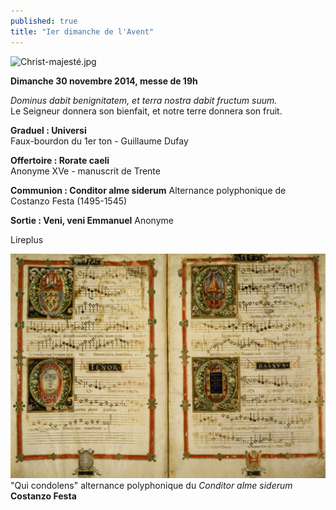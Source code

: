 ```yaml
---
published: true
title: "Ier dimanche de l'Avent"
---
```


![Christ-majesté.jpg](/images/Christ-majesté.jpg)


**Dimanche 30 novembre 2014, messe de 19h**

*Dominus dabit benignitatem, et terra nostra dabit fructum suum.*  
Le Seigneur donnera son bienfait, et notre terre donnera son fruit.

**Graduel : Universi**  
Faux-bourdon du 1er ton - Guillaume Dufay 

**Offertoire : Rorate caeli**  
Anonyme XVe - manuscrit de Trente

**Communion : Conditor alme siderum**
Alternance polyphonique de Costanzo Festa (1495-1545)

**Sortie : Veni, veni Emmanuel**
Anonyme

Lireplus

![Conditor-Festa.jpg](/images/Conditor-Festa.jpg)
"Qui condolens" alternance polyphonique du *Conditor alme siderum*  
**Costanzo Festa**